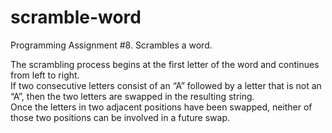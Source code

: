 # scramble-word
Programming Assignment #8. Scrambles a word.

The scrambling process begins at the first letter of the word and continues from left to right.<br>
If two consecutive letters consist of an “A” followed by a letter that is not an “A”, then the two letters are swapped in the resulting string.<br>
Once the letters in two adjacent positions have been swapped, neither of those two positions can be involved in a future swap.<br>

